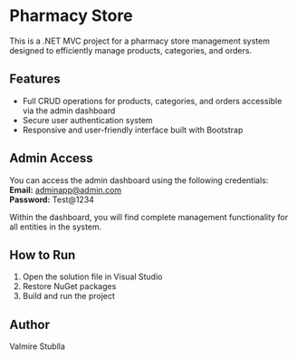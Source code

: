 # Pharmacy Store

This is a .NET MVC project for a pharmacy store management system designed to efficiently manage products, categories, and orders.

## Features
- Full CRUD operations for products, categories, and orders accessible via the admin dashboard
- Secure user authentication system
- Responsive and user-friendly interface built with Bootstrap

## Admin Access
You can access the admin dashboard using the following credentials:  
**Email:** adminapp@admin.com  
**Password:** Test@1234  

Within the dashboard, you will find complete management functionality for all entities in the system.

## How to Run
1. Open the solution file in Visual Studio  
2. Restore NuGet packages  
3. Build and run the project  

## Author
Valmire Stublla
